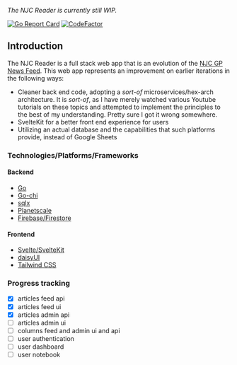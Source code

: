 *The NJC Reader is currently still WIP.*

[![Go Report Card](https://goreportcard.com/badge/github.com/jwnpoh/njcreaderapp/backend)](https://goreportcard.com/report/github.com/jwnpoh/njcreaderapp/backend)
[![CodeFactor](https://www.codefactor.io/repository/github/jwnpoh/njcreaderapp/badge)](https://www.codefactor.io/repository/github/jwnpoh/njcreaderapp)


## Introduction
The NJC Reader is a full stack web app that is an evolution of the [NJC GP News Feed](njc-gp-newsfeed.et.r.appspot.com). This web app represents an improvement on earlier iterations in the following ways:  
- Cleaner back end code, adopting a *sort-of* microservices/hex-arch architecture. It is *sort-of*, as I have merely watched various Youtube tutorials on these topics and attempted to implement the principles to the best of my understanding. Pretty sure I got it wrong somewhere.
- SvelteKit for a better front end experience for users
- Utilizing an actual database and the capabilities that such platforms provide, instead of Google Sheets

### Technologies/Platforms/Frameworks
#### Backend
- [Go](https://go.dev/)
- [Go-chi](https://go-chi.io/)
- [sqlx](http://jmoiron.github.io/sqlx/)
- [Planetscale](https://planetscale.com/)
- [Firebase/Firestore](https://firebase.google.com/)

#### Frontend
- [Svelte/SvelteKit](https://kit.svelte.dev/)
- [daisyUI](https://daisyui.com/)
- [Tailwind CSS](https://tailwindcss.com/)

### Progress tracking
- [x] articles feed api
- [x] articles feed ui
- [x] articles admin api
- [ ] articles admin ui
- [ ] columns feed and admin ui and api
- [ ] user authentication
- [ ] user dashboard
- [ ] user notebook
